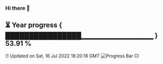 ### Hi there 👋
⏳ Year progress { ████████████████▁▁▁▁▁▁▁▁▁▁▁▁▁▁ } 53.91 %
---
⏰ Updated on Sat, 16 Jul 2022 18:20:16 GMT
![Progress Bar CI](https://github.com/liununu/liununu/workflows/Progress%20Bar%20CI/badge.svg)
